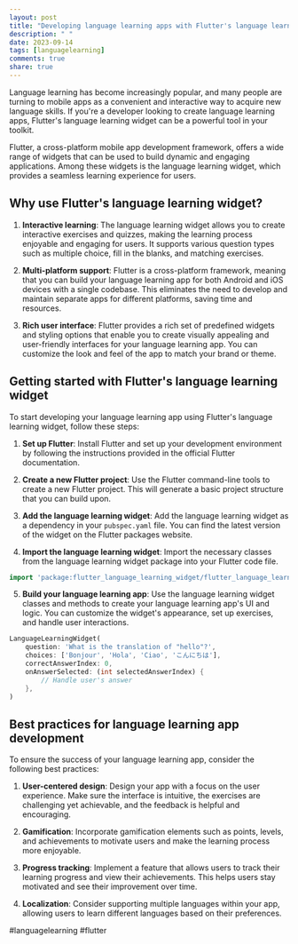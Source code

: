 ```yaml
---
layout: post
title: "Developing language learning apps with Flutter's language learning widget"
description: " "
date: 2023-09-14
tags: [languagelearning]
comments: true
share: true
---
```


Language learning has become increasingly popular, and many people are turning to mobile apps as a convenient and interactive way to acquire new language skills. If you're a developer looking to create language learning apps, Flutter's language learning widget can be a powerful tool in your toolkit.

Flutter, a cross-platform mobile app development framework, offers a wide range of widgets that can be used to build dynamic and engaging applications. Among these widgets is the language learning widget, which provides a seamless learning experience for users.

## Why use Flutter's language learning widget?

1. **Interactive learning**: The language learning widget allows you to create interactive exercises and quizzes, making the learning process enjoyable and engaging for users. It supports various question types such as multiple choice, fill in the blanks, and matching exercises.

2. **Multi-platform support**: Flutter is a cross-platform framework, meaning that you can build your language learning app for both Android and iOS devices with a single codebase. This eliminates the need to develop and maintain separate apps for different platforms, saving time and resources.

3. **Rich user interface**: Flutter provides a rich set of predefined widgets and styling options that enable you to create visually appealing and user-friendly interfaces for your language learning app. You can customize the look and feel of the app to match your brand or theme.

## Getting started with Flutter's language learning widget

To start developing your language learning app using Flutter's language learning widget, follow these steps:

1. **Set up Flutter**: Install Flutter and set up your development environment by following the instructions provided in the official Flutter documentation.

2. **Create a new Flutter project**: Use the Flutter command-line tools to create a new Flutter project. This will generate a basic project structure that you can build upon.

3. **Add the language learning widget**: Add the language learning widget as a dependency in your `pubspec.yaml` file. You can find the latest version of the widget on the Flutter packages website.

4. **Import the language learning widget**: Import the necessary classes from the language learning widget package into your Flutter code file.

```dart
import 'package:flutter_language_learning_widget/flutter_language_learning_widget.dart';
```

5. **Build your language learning app**: Use the language learning widget classes and methods to create your language learning app's UI and logic. You can customize the widget's appearance, set up exercises, and handle user interactions.

```dart
LanguageLearningWidget(
    question: 'What is the translation of "hello"?',
    choices: ['Bonjour', 'Hola', 'Ciao', 'こんにちは'],
    correctAnswerIndex: 0,
    onAnswerSelected: (int selectedAnswerIndex) {
        // Handle user's answer
    },
)
```

## Best practices for language learning app development

To ensure the success of your language learning app, consider the following best practices:

1. **User-centered design**: Design your app with a focus on the user experience. Make sure the interface is intuitive, the exercises are challenging yet achievable, and the feedback is helpful and encouraging.

2. **Gamification**: Incorporate gamification elements such as points, levels, and achievements to motivate users and make the learning process more enjoyable.

3. **Progress tracking**: Implement a feature that allows users to track their learning progress and view their achievements. This helps users stay motivated and see their improvement over time.

4. **Localization**: Consider supporting multiple languages within your app, allowing users to learn different languages based on their preferences.

#languagelearning #flutter